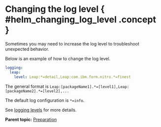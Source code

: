 # Changing the log level { #helm_changing_log_level .concept }

Sometimes you may need to increase the log level to troubleshoot unexpected behavior.

Below is an example of how to change the log level.

```yaml
logging:
  leap:
    level: Leap:*=detail,Leap:com.ibm.form.nitro.*=finest
```
The general format is `Leap:[packageName1].*=[level1],Leap:[packageName2].*=[level2],...`

The default log configuration is `*=info`.

See [logging levels](https://openliberty.io/docs/latest/log-trace-configuration.html#logging_levels) for more details.

**Parent topic:** [Preparation](helm_preparation.md)

